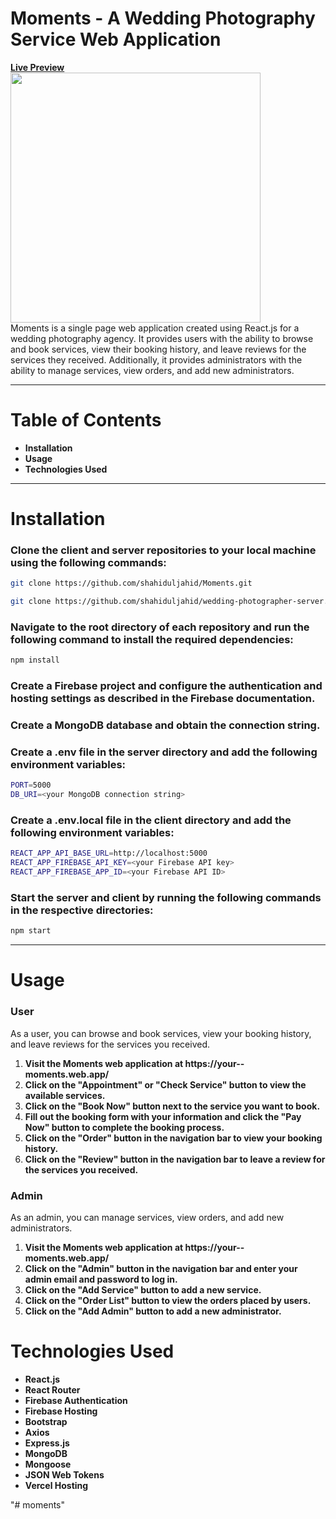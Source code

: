 # Moments - A Wedding Photography Service Web Application

<a href="https://your--moments.web.app/"><b>Live Preview</b> <a/>
<br>
<img src="https://shahidul-portfolio.web.app/_next/static/media/moment.d4519d92.png" height="400"/>
<br>
Moments is a single page web application created using React.js for a wedding photography agency. It provides users with the ability to browse and book services, view their booking history, and leave reviews for the services they received. Additionally, it provides administrators with the ability to manage services, view orders, and add new administrators.

---

# Table of Contents

<ul>
<li><b>Installation </b></li>
<li><b>Usage </b></li>
<li><b> Technologies Used</b></li>
</ul>

---

# Installation

### Clone the client and server repositories to your local machine using the following commands:

```bash
git clone https://github.com/shahiduljahid/Moments.git
```

```bash
git clone https://github.com/shahiduljahid/wedding-photographer-server.git
```

### Navigate to the root directory of each repository and run the following command to install the required dependencies:

```bash
npm install
```

### Create a Firebase project and configure the authentication and hosting settings as described in the Firebase documentation.

### Create a MongoDB database and obtain the connection string.

### Create a .env file in the server directory and add the following environment variables:

```bash
PORT=5000
DB_URI=<your MongoDB connection string>
```

### Create a .env.local file in the client directory and add the following environment variables:

```bash
REACT_APP_API_BASE_URL=http://localhost:5000
REACT_APP_FIREBASE_API_KEY=<your Firebase API key>
REACT_APP_FIREBASE_APP_ID=<your Firebase API ID>
```

### Start the server and client by running the following commands in the respective directories:

```bash
npm start
```

---

# Usage

### User

As a user, you can browse and book services, view your booking history, and leave reviews for the services you received.

<ol>
<li><b>Visit the Moments web application at https://your--moments.web.app/ </b></li>
<li><b> Click on the "Appointment" or "Check Service" button to view the available services.</b></li>
<li><b>Click on the "Book Now" button next to the service you want to book. </b></li>
<li><b> Fill out the booking form with your information and click the "Pay Now" button to complete the booking process.</b></li>
<li><b>Click on the "Order" button in the navigation bar to view your booking history. </b></li>
<li><b> Click on the "Review" button in the navigation bar to leave a review for the services you received.</b></li>
</ol>

### Admin

As an admin, you can manage services, view orders, and add new administrators.

<ol>
<li><b> Visit the Moments web application at https://your--moments.web.app/</b></li>
<li><b>Click on the "Admin" button in the navigation bar and enter your admin email and password to log in. </b></li>
<li><b>Click on the "Add Service" button to add a new service. </b></li>
<li><b>Click on the "Order List" button to view the orders placed by users. </b></li>
<li><b>Click on the "Add Admin" button to add a new administrator. </b></li>
</ol>

# Technologies Used

<ul>
<li><b> React.js</b></li>
<li><b>React Router </b></li>
<li><b>Firebase Authentication </b></li>
<li><b> Firebase Hosting</b></li>
<li><b>Bootstrap
 </b></li>
<li><b>Axios </b></li>
<li><b> Express.js</b></li>
<li><b>MongoDB </b></li>
<li><b>Mongoose </b></li>
<li><b> JSON Web Tokens</b></li>
<li><b>Vercel Hosting </b></li>
</ul>
 
"# moments" 
